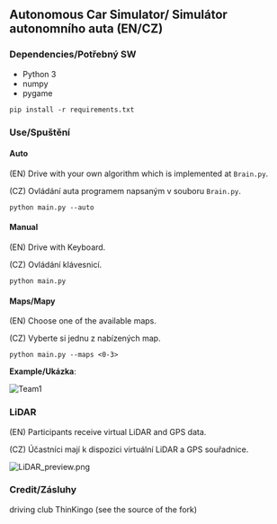 ## Autonomous Car Simulator/ Simulátor autonomního auta (EN/CZ)


### Dependencies/Potřebný SW

- Python 3
- numpy
- pygame

```
pip install -r requirements.txt
```

### Use/Spuštění

#### Auto

(EN) Drive with your own algorithm which is implemented at `Brain.py`.

(CZ) Ovládání auta programem napsaným v souboru `Brain.py`.
```
python main.py --auto
```

#### Manual

(EN) Drive with Keyboard.

(CZ) Ovládání klávesnicí.

```
python main.py
```

#### Maps/Mapy

(EN) Choose one of the available maps.

(CZ) Vyberte si jednu z nabízených map.

```
python main.py --maps <0-3>
```

__Example/Ukázka__:

![Team1](https://github.com/x2ever/Autonomous-Car-Simulator/blob/master/images/1팀.gif)


### LiDAR

(EN) Participants receive virtual LiDAR and GPS data.

(CZ) Účastníci mají k dispozici virtuální LiDAR a GPS souřadnice.

![LiDAR_preview.png](https://github.com/x2ever/Autonomous-Car-Simulator/blob/master/images/LiDAR_preview.png)

### Credit/Zásluhy
driving club ThinKingo (see the source of the fork)
